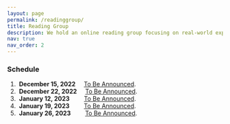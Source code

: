 ```yaml
---
layout: page
permalink: /readinggroup/
title: Reading Group
description: We hold an online reading group focusing on real-world experimental design and active learning.
nav: true
nav_order: 2
---
```


### Schedule

1. &nbsp;**December 15, 2022** &nbsp;&nbsp;&nbsp; [To Be Announced](.).
2. &nbsp;**December 22, 2022** &nbsp;&nbsp;&nbsp; [To Be Announced](.).
3. &nbsp;**January 12, 2023** &emsp;&nbsp;&nbsp;&nbsp; [To Be Announced](.).
4. &nbsp;**January 19, 2023** &emsp;&nbsp;&nbsp;&nbsp; [To Be Announced](.).
5. &nbsp;**January 26, 2023** &emsp;&nbsp;&nbsp;&nbsp; [To Be Announced](.).
